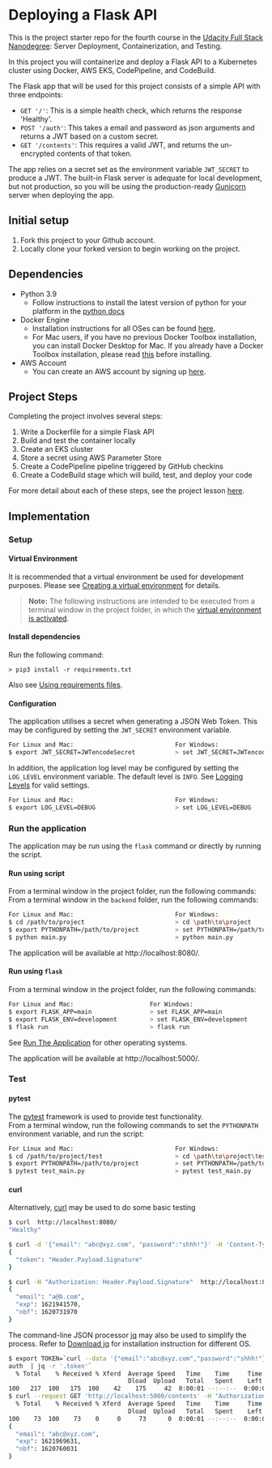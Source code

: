 # Deploying a Flask API

This is the project starter repo for the fourth course in the [Udacity Full Stack Nanodegree](https://www.udacity.com/course/full-stack-web-developer-nanodegree--nd004): Server Deployment, Containerization, and Testing.

In this project you will containerize and deploy a Flask API to a Kubernetes cluster using Docker, AWS EKS, CodePipeline, and CodeBuild.

The Flask app that will be used for this project consists of a simple API with three endpoints:

- `GET '/'`: This is a simple health check, which returns the response 'Healthy'. 
- `POST '/auth'`: This takes a email and password as json arguments and returns a JWT based on a custom secret.
- `GET '/contents'`: This requires a valid JWT, and returns the un-encrypted contents of that token. 

The app relies on a secret set as the environment variable `JWT_SECRET` to produce a JWT. The built-in Flask server is adequate for local development, but not production, so you will be using the production-ready [Gunicorn](https://gunicorn.org/) server when deploying the app.

## Initial setup
1. Fork this project to your Github account.
2. Locally clone your forked version to begin working on the project.

## Dependencies

- Python 3.9
    - Follow instructions to install the latest version of python for your platform in the [python docs](https://docs.python.org/3/using/unix.html#getting-and-installing-the-latest-version-of-python)
- Docker Engine
    - Installation instructions for all OSes can be found [here](https://docs.docker.com/install/).
    - For Mac users, if you have no previous Docker Toolbox installation, you can install Docker Desktop for Mac. If you already have a Docker Toolbox installation, please read [this](https://docs.docker.com/docker-for-mac/docker-toolbox/) before installing.
 - AWS Account
     - You can create an AWS account by signing up [here](https://aws.amazon.com/#).
     
## Project Steps

Completing the project involves several steps:

1. Write a Dockerfile for a simple Flask API
2. Build and test the container locally
3. Create an EKS cluster
4. Store a secret using AWS Parameter Store
5. Create a CodePipeline pipeline triggered by GitHub checkins
6. Create a CodeBuild stage which will build, test, and deploy your code

For more detail about each of these steps, see the project lesson [here](https://classroom.udacity.com/nanodegrees/nd004/parts/1d842ebf-5b10-4749-9e5e-ef28fe98f173/modules/ac13842f-c841-4c1a-b284-b47899f4613d/lessons/becb2dac-c108-4143-8f6c-11b30413e28d/concepts/092cdb35-28f7-4145-b6e6-6278b8dd7527).


## Implementation
### Setup
#### Virtual Environment
It is recommended that a virtual environment be used for development purposes.
Please see [Creating a virtual environment](https://packaging.python.org/guides/installing-using-pip-and-virtual-environments/#creating-a-virtual-environment) for details.

>**Note:** The following instructions are intended to be executed from a terminal window in the project folder,
> in which the [virtual environment is activated](https://packaging.python.org/guides/installing-using-pip-and-virtual-environments/#activating-a-virtual-environment).

#### Install dependencies
Run the following command:
````shell
> pip3 install -r requirements.txt
````
Also see [Using requirements files](https://packaging.python.org/guides/installing-using-pip-and-virtual-environments/#using-requirements-files).

#### Configuration
The application utilises a secret when generating a JSON Web Token. This may be configured by setting the
`JWT_SECRET` environment variable.
```bash
For Linux and Mac:                            For Windows:
$ export JWT_SECRET=JWTencodeSecret           > set JWT_SECRET=JWTencodeSecret
```
In addition, the application log level may be configured by setting the `LOG_LEVEL` environment variable. 
The default level is `INFO`. See [Logging Levels](https://docs.python.org/3.9/library/logging.html#logging-levels) for valid settings.
```bash
For Linux and Mac:                            For Windows:
$ export LOG_LEVEL=DEBUG                      > set LOG_LEVEL=DEBUG
```
### Run the application
The application may be run using the `flask` command or directly by running the script.
#### Run using script
From a terminal window in the project folder, run the following commands:
From a terminal window in the `backend` folder, run the following commands:
```bash
For Linux and Mac:                            For Windows:
$ cd /path/to/project                         > cd \path\to\project
$ export PYTHONPATH=/path/to/project          > set PYTHONPATH=/path/to/project
$ python main.py                              > python main.py
```
The application will be available at http://localhost:8080/.

#### Run using `flask`
From a terminal window in the project folder, run the following commands:
```bash
For Linux and Mac:                     For Windows:
$ export FLASK_APP=main                > set FLASK_APP=main
$ export FLASK_ENV=development         > set FLASK_ENV=development
$ flask run                            > flask run
```
See [Run The Application](https://flask.palletsprojects.com/en/1.1.x/tutorial/factory/#run-the-application) for other operating systems.

The application will be available at http://localhost:5000/.


### Test
#### pytest
The [pytest](https://docs.pytest.org/) framework is used to provide test functionality.  
From a terminal window, run the following commands to set the `PYTHONPATH` environment variable, and run the script:
```bash
For Linux and Mac:                            For Windows:
$ cd /path/to/project/test                    > cd \path\to\project\test
$ export PYTHONPATH=/path/to/project          > set PYTHONPATH=/path/to/project
$ pytest test_main.py                         > pytest test_main.py
```
#### curl
Alternatively, [curl](https://curl.se/) may be used to do some basic testing 
```bash
$ curl  http://localhost:8080/
"Healthy"

$ curl -d '{"email": "abc@xyz.com", "password":"shhh!"}' -H 'Content-Type: application/json' http://localhost:8080/auth
{
  "token": "Header.Payload.Signature"
}

$ curl -H "Authorization: Header.Payload.Signature"  http://localhost:8080/contents
{
  "email": "a@b.com",
  "exp": 1621941570,
  "nbf": 1620731970
}
```
The command-line JSON processor [jq](https://stedolan.github.io/jq/) may also be used to simplify the process. 
Refer to [Download jq](https://stedolan.github.io/jq/download/) for installation instruction for different OS.
```bash
$ export TOKEN=`curl --data '{"email":"abc@xyz.com","password":"shhh!"}' --header "Content-Type: application/json" -X POST localhost:8080/auth  | jq -r '.token'`
auth  | jq -r '.token'`
  % Total    % Received % Xferd  Average Speed   Time    Time     Time  Current
                                 Dload  Upload   Total   Spent    Left  Speed
100   217  100   175  100    42    175     42  0:00:01 --:--:--  0:00:01   923
$ curl --request GET 'http://localhost:5000/contents' -H "Authorization: Bearer ${TOKEN}" | jq .
  % Total    % Received % Xferd  Average Speed   Time    Time     Time  Current
                                 Dload  Upload   Total   Spent    Left  Speed
100    73  100    73    0     0     73      0  0:00:01 --:--:--  0:00:01   333
{
  "email": "abc@xyz.com",
  "exp": 1621969631,
  "nbf": 1620760031
}
```



